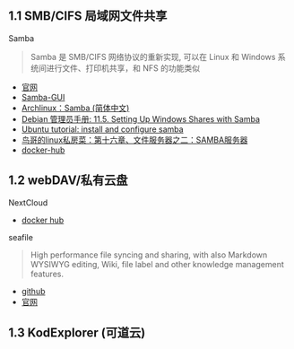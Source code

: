 ## 1.1 SMB/CIFS 局域网文件共享
Samba
> Samba 是 SMB/CIFS 网络协议的重新实现, 可以在 Linux 和 Windows 系统间进行文件、打印机共享，和 NFS 的功能类似
- [官网](https://www.samba.org/)
- [Samba-GUI](https://www.samba.org/samba/GUI/)
- [Archlinux：Samba (简体中文)](https://wiki.archlinux.org/index.php/Samba_(%E7%AE%80%E4%BD%93%E4%B8%AD%E6%96%87))
- [Debian 管理员手册: 11.5. Setting Up Windows Shares with Samba](https://www.debian.org/doc/manuals/debian-handbook/sect.windows-file-server-with-samba.zh-cn.html)
- [Ubuntu tutorial: install and configure samba](https://tutorials.ubuntu.com/tutorial/install-and-configure-samba#0)
- [鸟哥的linux私房菜：第十六章、文件服务器之二：SAMBA服务器](http://cn.linux.vbird.org/linux_server/0370samba.php)
- [docker-hub](https://hub.docker.com/r/dperson/samba/)


## 1.2 webDAV/私有云盘
NextCloud
- [docker hub](https://hub.docker.com/_/nextcloud)

seafile
> High performance file syncing and sharing, with also Markdown WYSIWYG editing, Wiki, file label and other knowledge management features.
- [github](https://github.com/haiwen/seafile)
- [官网](https://www.seafile.com/home/)


## 1.3 KodExplorer (可道云)